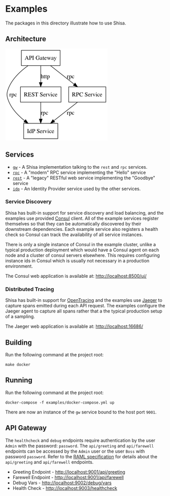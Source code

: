 # Examples

The packages in this directory illustrate how to use Shisa.

## Architecture

![design](examples.png)

## Services

- [`gw`](gw) - A Shisa implementation talking to the `rest` and `rpc` services.
- [`rpc`](rpc) - A "modern" RPC service implementing the "Hello" service
- [`rest`](rest) - A "legacy" RESTful web service implementing the "Goodbye" service
- [`idp`](idp) - An Identity Provider service used by the other services.

### Service Discovery

Shisa has built-in support for service discovery and load balancing,
and the examples use provided [Consul](https://www.consul.io/) client.
All of the example services register themselves so that they can be
automatically discovered by their downstream dependencies.  Each
example service also registers a health check so Consul can track the
availability of all service instances.

There is only a single instance of Consul in the example cluster,
unlike a typical production deployment which would have a Consul agent
on each node and a cluster of consul servers elsewhere.  This requires
configuring instance ids in Consul which is usually not necessary in a
production environment.

The Consul web application is available at: <http://localhost:8500/ui/>

### Distributed Tracing

Shisa has built-in support for [OpenTracing](http://opentracing.io/)
and the examples use [Jaeger](https://www.jaegertracing.io/) to
capture spans emitted during each API request.  The examples configure
the Jaeger agent to capture all spans rather that a the typical
production setup of a sampling.

The Jaeger web application is available at: <http://localhost:16686/>

## Building

Run the following command at the project root:

    make docker

## Running

Run the following command at the project root:

    docker-compose -f examples/docker-compose.yml up

There are now an instance of the `gw` service bound to the host port
`9001`.

## API Gateway

The `healthcheck` and `debug` endpoints require authentication by the
user `Admin` with the password: `password`.  The `api/greeting` and
`api/farewell` endpoints can be accessed by the `Admin` user or  the
user `Boss` with password `password`.  Refer to the [RAML specification](examples/gw/README.md#endpoints)
for details about the `api/greeting` and `api/farewell` endpoints.

- Greeting Endpoint - <http://localhost:9001/api/greeting>
- Farewell Endpoint - <http://localhost:9001/api/farewell>
- Debug Vars - <http://localhost:9002/debug/vars>
- Health Check - <http://localhost:9003/healthcheck>
